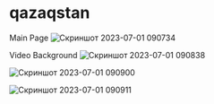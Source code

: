 # qazaqstan
Main Page
![Скриншот 2023-07-01 090734](https://github.com/fa11in/qazaqstan/assets/91070520/8cab5093-25ef-4306-9508-c6f08f46c13a)

Video Background
![Скриншот 2023-07-01 090838](https://github.com/fa11in/qazaqstan/assets/91070520/e84f2299-5b14-4055-92ba-162ae0896ca8)


![Скриншот 2023-07-01 090900](https://github.com/fa11in/qazaqstan/assets/91070520/c89b0b64-0588-4e95-9ce2-63e035ec80e0)

![Скриншот 2023-07-01 090911](https://github.com/fa11in/qazaqstan/assets/91070520/ed753262-badf-482e-9116-52d85bcd474c)
